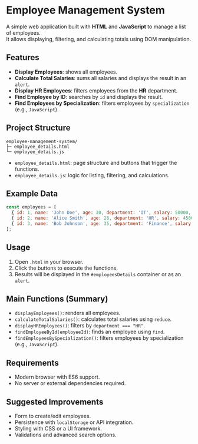 # Employee Management System

A simple web application built with **HTML** and **JavaScript** to manage a list of employees.  
It allows displaying, filtering, and calculating totals using DOM manipulation.

## Features

- **Display Employees**: shows all employees.
- **Calculate Total Salaries**: sums all salaries and displays the result in an `alert`.
- **Display HR Employees**: filters employees from the **HR** department.
- **Find Employee by ID**: searches by `id` and displays the result.
- **Find Employees by Specialization**: filters employees by `specialization` (e.g., `JavaScript`).

## Project Structure

```
employee-management-system/
├─ employee_details.html
└─ employee_details.js
```

- `employee_details.html`: page structure and buttons that trigger the functions.
- `employee_details.js`: logic for listing, filtering, and calculations.

## Example Data

```js
const employees = [
  { id: 1, name: 'John Doe', age: 30, department: 'IT', salary: 50000, specialization: 'JavaScript' },
  { id: 2, name: 'Alice Smith', age: 28, department: 'HR', salary: 45000, specialization: 'JavaScript' },
  { id: 3, name: 'Bob Johnson', age: 35, department: 'Finance', salary: 60000, specialization: 'Python' },
];
```

## Usage

1. Open `.html` in your browser.
2. Click the buttons to execute the functions.
3. Results will be displayed in the `#employeesDetails` container or as an `alert`.

## Main Functions (Summary)

- `displayEmployees()`: renders all employees.
- `calculateTotalSalaries()`: calculates total salaries using `reduce`.
- `displayHREmployees()`: filters by `department === "HR"`.
- `findEmployeeById(employeeId)`: finds an employee using `find`.
- `findEmployeesBySpecialization()`: filters employees by specialization (e.g., `JavaScript`).

## Requirements

- Modern browser with ES6 support.
- No server or external dependencies required.

## Suggested Improvements

- Form to create/edit employees.
- Persistence with `localStorage` or API integration.
- Styling with CSS or a UI framework.
- Validations and advanced search options.
